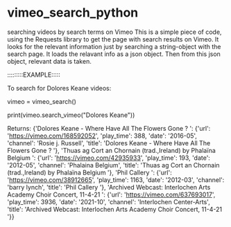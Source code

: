 # vimeo_search_python
searching videos by search terms on Vimeo
This is a simple piece of code, using the Requests library to get the page with search results on Vimeo.
It looks for the relevant information just by searching a string-object with the search page.
It loads the relavant info as a json object. 
Then from this json object, relevant data is taken. 

:::::::::EXAMPLE:::::

To search for Dolores Keane videos:

vimeo = vimeo_search()

print(vimeo.search_vimeo("Dolores Keane"))

Returns:
{'Dolores Keane - Where Have All The Flowers Gone ? ': {'url': 'https://vimeo.com/168592052', 'play_time': 388, 'date': '2016-05', 'channel': 'Rosie j. Russell', 'title': 'Dolores Keane - Where Have All The Flowers Gone ? '}, 'Thuas ag Cort an Chornain (trad.,Ireland) by Phalaïna Belgium ': {'url': 'https://vimeo.com/42935933', 'play_time': 193, 'date': '2012-05', 'channel': 'Phalaina Belgium', 'title': 'Thuas ag Cort an Chornain (trad.,Ireland) by Phalaïna Belgium '}, 'Phil Callery ': {'url': 'https://vimeo.com/38912665', 'play_time': 1163, 'date': '2012-03', 'channel': 'barry lynch', 'title': 'Phil Callery '}, 'Archived Webcast: Interlochen Arts Academy Choir Concert, 11-4-21 ': {'url': 'https://vimeo.com/637693017', 'play_time': 3936, 'date': '2021-10', 'channel': 'Interlochen Center-Arts', 'title': 'Archived Webcast: Interlochen Arts Academy Choir Concert, 11-4-21 '}}
